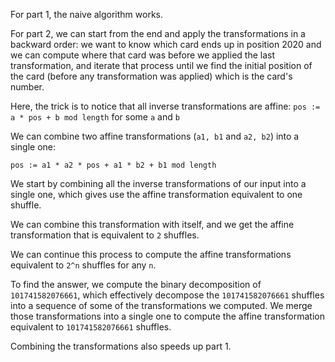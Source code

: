 For part 1, the naive algorithm works.

For part 2, we can start from the end and apply the transformations in a backward order: we want to know which card ends up in position 2020 and we can compute where that card was before we applied the last transformation, and iterate that process until we find the initial position of the card (before any transformation was applied) which is the card's number.

Here, the trick is to notice that all inverse transformations are affine: `pos := a * pos + b mod length` for some `a` and `b`

We can combine two affine transformations (`a1, b1` and `a2, b2`) into a single one:

`pos := a1 * a2 * pos + a1 * b2 + b1 mod length`

We start by combining all the inverse transformations of our input into a single one, which gives use the affine transformation equivalent to one shuffle.

We can combine this transformation with itself, and we get the affine transformation that is equivalent to `2` shuffles.

We can continue this process to compute the affine transformations equivalent to `2^n` shuffles for any `n`.

To find the answer, we compute the binary decomposition of `101741582076661`, which effectively decompose the `101741582076661` shuffles into a sequence of some of the transformations we computed. We merge those transformations into a single one to compute the affine transformation equivalent to `101741582076661` shuffles.

Combining the transformations also speeds up part 1.
